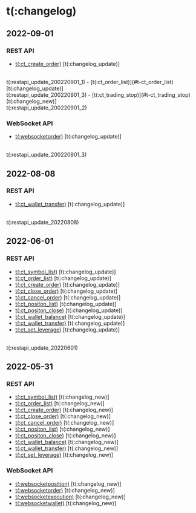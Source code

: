 # t(:changelog)

## 2022-09-01
### REST API
- [t(:ct_create_order)](#t-ct_create_order) [t(:changelog_update)]
<br>
t(:restapi_update_200220901_1)
- [t(:ct_order_list)](#t-ct_order_list) [t(:changelog_update)]
<br>
t(:restapi_update_200220901_3)
- [t(:ct_trading_stop)](#t-ct_trading_stop) [t(:changelog_new)]
<br>
t(:restapi_update_200220901_2)

### WebSocket API
- [t(:websocketorder)](#t-websocketorder) [t(:changelog_update)]
<br>
t(:restapi_update_200220901_3)

## 2022-08-08
### REST API
- [t(:ct_wallet_transfer)](#t-ct_wallet_transfer) [t(:changelog_update)]
<br>
t(:restapi_update_20220808)

## 2022-06-01
### REST API
- [t(:ct_symbol_list)](#t-ct_symbol_list) [t(:changelog_update)]
- [t(:ct_order_list)](#t-ct_order_list) [t(:changelog_update)]
- [t(:ct_create_order)](#t-ct_create_order) [t(:changelog_update)]
- [t(:ct_close_order)](#t-ct_close_order) [t(:changelog_update)]
- [t(:ct_cancel_order)](#t-ct_cancel_order) [t(:changelog_update)]
- [t(:ct_positon_list)](#t-ct_positon_list) [t(:changelog_update)]
- [t(:ct_positon_close)](#t-ct_positon_close) [t(:changelog_update)]
- [t(:ct_wallet_balance)](#t-ct_wallet_balance) [t(:changelog_update)]
- [t(:ct_wallet_transfer)](#t-ct_wallet_transfer) [t(:changelog_update)]
- [t(:ct_set_leverage)](#t-ct_set_leverage) [t(:changelog_update)] 
<br/>
t(:restapi_update_20220601)
  
## 2022-05-31
### REST API
- [t(:ct_symbol_list)](#t-ct_symbol_list) [t(:changelog_new)]
- [t(:ct_order_list)](#t-ct_order_list) [t(:changelog_new)]
- [t(:ct_create_order)](#t-ct_create_order) [t(:changelog_new)]
- [t(:ct_close_order)](#t-ct_close_order) [t(:changelog_new)]
- [t(:ct_cancel_order)](#t-ct_cancel_order) [t(:changelog_new)]
- [t(:ct_positon_list)](#t-ct_positon_list) [t(:changelog_new)]
- [t(:ct_positon_close)](#t-ct_positon_close) [t(:changelog_new)]
- [t(:ct_wallet_balance)](#t-ct_wallet_balance) [t(:changelog_new)]
- [t(:ct_wallet_transfer)](#t-ct_wallet_transfer) [t(:changelog_new)]
- [t(:ct_set_leverage)](#t-ct_set_leverage) [t(:changelog_new)]  

### WebSocket API
- [t(:websocketposition)](#t-websocketposition) [t(:changelog_new)]
- [t(:websocketorder)](#t-websocketorder) [t(:changelog_new)]
- [t(:websocketexecution)](#t-websocketexecution) [t(:changelog_new)]
- [t(:websocketwallet)](#t-websocketwallet) [t(:changelog_new)]
